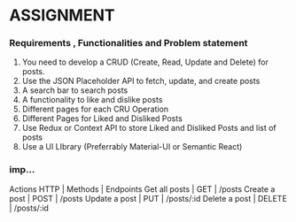 # ASSIGNMENT

### Requirements , Functionalities and Problem statement

1. You need to develop a CRUD (Create, Read, Update and Delete) for posts.
2. Use the JSON Placeholder API to fetch, update, and create posts
3. A search bar to search posts
4. A functionality to like and dislike posts
5. Different pages for each CRU Operation
6. Different Pages for Liked and Disliked Posts
7. Use Redux or Context API to store Liked and Disliked Posts and list of posts
8. Use a UI LIbrary (Preferrably Material-UI or Semantic React)

### imp...

Actions HTTP | Methods | Endpoints
Get all posts | GET | /posts
Create a post | POST | /posts
Update a post | PUT | /posts/:id
Delete a post | DELETE | /posts/:id
